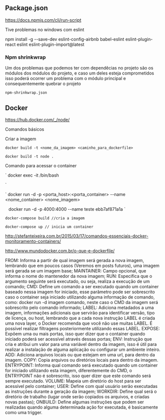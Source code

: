 <!-- XD TODO -->

## Package.json

https://docs.npmjs.com/cli/run-script



Tive problemas no windows com eslint

npm install -g --save-dev eslint-config-airbnb babel-eslint eslint-plugin-react eslint
 eslint-plugin-import@latest


### Npm shrinkwrap

Um dos problemas que podemos ter com dependêcias no projeto são os módulos dos módulos do projeto, e caso um deles esteja comprometidos isso poderá ocorrer um problema com o módulo principal e consequentemente quebrar o projeto

`npm-shrinkwrap.json`




## Docker 

https://hub.docker.com/_/node/


Comandos básicos

Criar a imagem 

`
docker build -t <nome_da_imagem> <caminho_para_dockerfile>  
`


`
docker build -t node .  
`

Comando para acessar o container

`
docker exec -it <id do container> /bin/bash

`


`
docker run -d -p <porta_host>:<porta_container> --name <nome_container> <nome_imagem>  

`
`
docker run -d -p 4000:4000 --name teste ebb7af871a1a
`


`
docker-compose build //cria a imagem
`

`
docker-compose up // inicia um container
`

http://stefanteixeira.com.br/2015/03/17/comandos-essenciais-docker-monitoramento-containers/

http://www.mundodocker.com.br/o-que-e-dockerfile/


FROM: Informa a partir de qual imagem será gerada a nova imagem, lembrando que em poucos casos (Veremos em posts futuros), uma imagem será gerada se um imagem base;
MAINTAINER: Campo opcional, que informa o nome do mantenedor da nova imagem;
RUN: Especifica que o argumento seguinte será executado, ou seja, realiza a execução de um comando;
CMD: Define um comando a ser executado quando um container baseado nessa imagem for iniciado, esse parâmetro pode ser sobrescrito caso o container seja iniciado utilizando alguma informação de comando, como: docker run -d imagem comando, neste caso o CMD da imagem será sobrescrito pelo comando informado;
LABEL: Adiciona metadados a uma imagem, informações adicionais que servirão para identificar versão, tipo de licença, ou host, lembrando que a cada nova instrução LABEL é criada uma nova layer, o Docker recomenda que você não use muitas LABEL. É possível realizar filtragens posteriormente utilizando essas LABEL.
EXPOSE: Expõem uma ou mais portas, isso quer dizer que o container quando iniciado poderá ser acessível através dessas portas;
ENV: Instrução que cria e atribui um valor para uma variável dentro da imagem, isso é útil para realizar a instalação de alguma aplicação ou configurar um ambiente inteiro.
ADD: Adiciona arquivos locais  ou que estejam em uma url, para dentro da imagem.
COPY: Copia arquivos ou diretórios locais para dentro da imagem.
ENTRYPOINT: Informa qual comando será executado quando um container for iniciado utilizando esta imagem, diferentemente do CMD, o ENTRYPOINT não é sobrescrito, isso quer dizer que este comando será sempre executado.
VOLUME: Mapeia um diretório do host para ser acessível pelo container;
USER: Define com qual usuário serão executadas as instruções durante a geração da imagem;
WORKDIR: Define qual será o diretório de trabalho (lugar onde serão copiados os arquivos, e criadas novas pastas);
ONBUILD: Define algumas instruções que podem ser realizadas quando alguma determinada ação for executada, é basicamente como uma trigger.